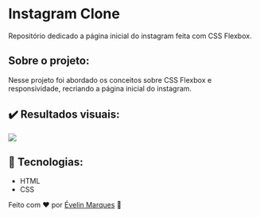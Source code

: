 # Instagram Clone
 Repositório dedicado a página inicial do instagram feita com CSS Flexbox.

## Sobre o projeto:
Nesse projeto foi abordado os conceitos sobre CSS Flexbox e responsividade, recriando a página inicial do instagram.

## ✔️ Resultados visuais:
<img src="https://user-images.githubusercontent.com/56482367/92971565-116e6100-f457-11ea-85b9-0d0428d867c5.PNG">

## 🚀 Tecnologias:
* HTML
* CSS

Feito com ♥ por <a href="https://www.linkedin.com/in/evelinmarquess/">Évelin Marques</a> 👋
